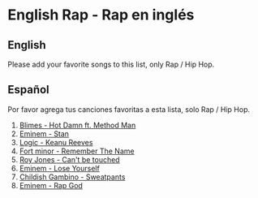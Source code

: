 
# English Rap - Rap en inglés

## English
Please add your favorite songs to this list, only Rap / Hip Hop. 

## Español
Por favor agrega tus canciones favoritas a esta lista, solo Rap / Hip Hop.

1. [Blimes - Hot Damn ft. Method Man](https://www.youtube.com/watch?v=Zd8_JJPL2k0)
2. [Eminem - Stan](https://www.youtube.com/watch?v=gOMhN-hfMtY)
3. [Logic - Keanu Reeves](https://www.youtube.com/watch?v=6-zRqxl5Gkk)
4. [Fort minor - Remember The Name](https://www.youtube.com/watch?v=VDvr08sCPOc)
5. [Roy Jones - Can't be touched](https://www.youtube.com/watch?v=GoCOg8ZzUfg)
6. [Eminem - Lose Yourself](https://www.youtube.com/watch?v=_Yhyp-_hX2s)
7. [Childish Gambino - Sweatpants](https://www.youtube.com/watch?v=ExVtrghW5Y4)
8. [Eminem - Rap God](https://www.youtube.com/watch?v=XbGs_qK2PQA)

